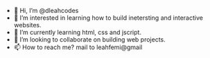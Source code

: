 - 👋 Hi, I’m @dleahcodes
- 👀 I’m interested in learning how to build inetersting and interactive websites.
- 🌱 I’m currently learning html, css and jscript.
- 💞️ I’m looking to collaborate on building web projects.
- 📫 How to reach me? mail to leahfemi@gmail

<!---
dleahcodes/dleahcodes is a ✨ special ✨ repository because its `README.md` (this file) appears on your GitHub profile.
You can click the Preview link to take a look at your changes.
--->
